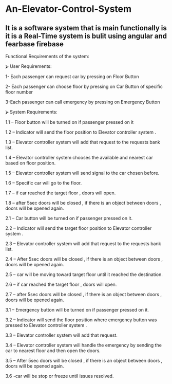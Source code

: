 # An-Elevator-Control-System
It is a software system that is main functionally is it is a Real-Time system 
is bulit using angular and fearbase firebase
-------------------------------------------------------------------------------------------------
Functional Requirements of the system:

⮚ User Requirements:

1- Each passenger can request car by pressing on Floor Button

2- Each passenger can choose floor by pressing on Car Button of specific floor number

3-Each passenger can call emergency by pressing on Emergency Button

⮚ System Requirements:

1.1 – Floor button will be turned on if passenger pressed on it

1.2 – Indicator will send the floor position to Elevator controller system .

1.3 – Elevator controller system will add that request to the requests bank list.

1.4 – Elevator controller system chooses the available and nearest car based on floor position.

1.5 – Elevator controller system will send signal to the car chosen before.

1.6 – Specific car will go to the floor.

1.7 – if car reached the target floor , doors will open.

1.8 – after 5sec doors will be closed , if there is an object between doors , doors will be opened again.

2.1 – Car button will be turned on if passenger pressed on it.

2.2 – Indicator will send the target floor position to Elevator controller system .

2.3 – Elevator controller system will add that request to the requests bank list.

2.4 – After 5sec doors will be closed , if there is an object between doors , doors will be opened again.

2.5 – car will be moving toward target floor until it reached the destination.

2.6 – if car reached the target floor , doors will open.

2.7 – after 5sec doors will be closed , if there is an object between doors , doors will be opened again.

3.1 – Emergency button will be turned on if passenger pressed on it.

3.2 – Indicator will send the floor position where emergency button was pressed to Elevator controller system .

3.3 – Elevator controller system will add that request.

3.4 – Elevator controller system will handle the emergency by sending the car to nearest floor and then open the doors.

3.5 – After 5sec doors will be closed , if there is an object between doors , doors will be opened again.

3.6 -car will be stop or freeze until issues resolved.


